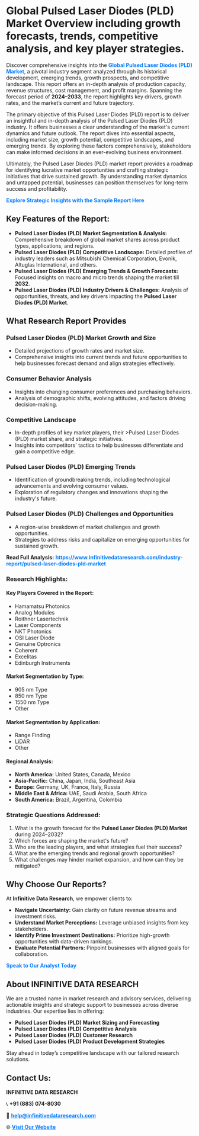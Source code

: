 <h1>Global Pulsed Laser Diodes (PLD) Market Overview including growth forecasts, trends, competitive analysis, and key player strategies.</h1>
<p>
Discover comprehensive insights into the 
<a href="https://www.infinitivedataresearch.com/industry-report/pulsed-laser-diodes-pld-market" rel="dofollow" style="color: #007BFF; text-decoration: none;"><strong>Global Pulsed Laser Diodes (PLD) Market</strong></a>, a pivotal industry segment analyzed through its historical development, emerging trends, growth prospects, and competitive landscape. This report offers an in-depth analysis of production capacity, revenue structures, cost management, and profit margins. Spanning the forecast period of <strong>2024–2033</strong>, the report highlights key drivers, growth rates, and the market’s current and future trajectory.
</p>
<p>
The primary objective of this Pulsed Laser Diodes (PLD) report is to deliver an insightful and in-depth analysis of the Pulsed Laser Diodes (PLD) industry. It offers businesses a clear understanding of the market's current dynamics and future outlook. The report dives into essential aspects, including market size, growth potential, competitive landscapes, and emerging trends. By exploring these factors comprehensively, stakeholders can make informed decisions in an ever-evolving business environment.
</p>
<p>
Ultimately, the Pulsed Laser Diodes (PLD) market report provides a roadmap for identifying lucrative market opportunities and crafting strategic initiatives that drive sustained growth. By understanding market dynamics and untapped potential, businesses can position themselves for long-term success and profitability.
</p>
<p>
<a href="https://www.infinitivedataresearch.com/request-sample/reportId=106858" style="color: #007BFF; text-decoration: none;"><strong>Explore Strategic Insights with the Sample Report Here</strong></a>
</p>

<h2>Key Features of the Report:</h2>
<ul>
<li><strong>Pulsed Laser Diodes (PLD) Market Segmentation & Analysis:</strong> Comprehensive breakdown of global market shares across product types, applications, and regions.</li>
<li><strong>Pulsed Laser Diodes (PLD) Competitive Landscape:</strong> Detailed profiles of industry leaders such as Mitsubishi Chemical Corporation, Evonik, Altuglas International, and others.</li>
<li><strong>Pulsed Laser Diodes (PLD) Emerging Trends & Growth Forecasts:</strong> Focused insights on macro and micro trends shaping the market till <strong>2032</strong>.</li>
<li><strong>Pulsed Laser Diodes (PLD) Industry Drivers & Challenges:</strong> Analysis of opportunities, threats, and key drivers impacting the <strong>Pulsed Laser Diodes (PLD) Market</strong>.</li>
</ul>

<h2>What Research Report Provides</h2>
<h3>Pulsed Laser Diodes (PLD) Market Growth and Size</h3>
<ul>
<li>Detailed projections of growth rates and market size.</li>
<li>Comprehensive insights into current trends and future opportunities to help businesses forecast demand and align strategies effectively.</li>
</ul>

<h3>Consumer Behavior Analysis</h3>
<ul>
<li>Insights into changing consumer preferences and purchasing behaviors.</li>
<li>Analysis of demographic shifts, evolving attitudes, and factors driving decision-making.</li>
</ul>

<h3>Competitive Landscape</h3>
<ul>
<li>In-depth profiles of key market players, their >Pulsed Laser Diodes (PLD) market share, and strategic initiatives.</li>
<li>Insights into competitors' tactics to help businesses differentiate and gain a competitive edge.</li>
</ul>

<h3>Pulsed Laser Diodes (PLD) Emerging Trends</h3>
<ul>
<li>Identification of groundbreaking trends, including technological advancements and evolving consumer values.</li>
<li>Exploration of regulatory changes and innovations shaping the industry's future.</li>
</ul>

<h3>Pulsed Laser Diodes (PLD) Challenges and Opportunities</h3>
<ul>
<li>A region-wise breakdown of market challenges and growth opportunities.</li>
<li>Strategies to address risks and capitalize on emerging opportunities for sustained growth.</li>
</ul>
<p><strong>Read Full Analysis:</strong> <a href="https://www.infinitivedataresearch.com/industry-report/pulsed-laser-diodes-pld-market" rel="dofollow" style="color: #007BFF; text-decoration: none;"><strong>https://www.infinitivedataresearch.com/industry-report/pulsed-laser-diodes-pld-market</strong></a></p>
<h3>Research Highlights:</h3>
<h4>Key Players Covered in the Report:</h4>
<ul><li>Hamamatsu Photonics</li><li>Analog Modules</li><li>Roithner Lasertechnik</li><li>Laser Components</li><li>NKT Photonics</li><li>OSI Laser Diode</li><li>Genuine Optronics</li><li>Coherent</li><li>Excelitas</li><li>Edinburgh Instruments</li></ul>
<h4>Market Segmentation by Type:</h4>
<ul><li>905 nm Type</li><li>850 nm Type</li><li>1550 nm Type</li><li>Other</li></ul>
<h4>Market Segmentation by Application:</h4>
<ul><li>Range Finding</li><li>LiDAR</li><li>Other</li></ul>

<h4>Regional Analysis:</h4>
<ul>
<li><strong>North America:</strong> United States, Canada, Mexico</li>
<li><strong>Asia-Pacific:</strong> China, Japan, India, Southeast Asia</li>
<li><strong>Europe:</strong> Germany, UK, France, Italy, Russia</li>
<li><strong>Middle East & Africa:</strong> UAE, Saudi Arabia, South Africa</li>
<li><strong>South America:</strong> Brazil, Argentina, Colombia</li>
</ul>

<h3>Strategic Questions Addressed:</h3>
<ol>
<li>What is the growth forecast for the <strong>Pulsed Laser Diodes (PLD) Market</strong> during 2024–2032?</li>
<li>Which forces are shaping the market's future?</li>
<li>Who are the leading players, and what strategies fuel their success?</li>
<li>What are the emerging trends and regional growth opportunities?</li>
<li>What challenges may hinder market expansion, and how can they be mitigated?</li>
</ol>

<h2>Why Choose Our Reports?</h2>
<p>At <strong>Infinitive Data Research</strong>, we empower clients to:</p>
<ul>
<li><strong>Navigate Uncertainty:</strong> Gain clarity on future revenue streams and investment risks.</li>
<li><strong>Understand Market Perceptions:</strong> Leverage unbiased insights from key stakeholders.</li>
<li><strong>Identify Prime Investment Destinations:</strong> Prioritize high-growth opportunities with data-driven rankings.</li>
<li><strong>Evaluate Potential Partners:</strong> Pinpoint businesses with aligned goals for collaboration.</li>
</ul>
<p><a href="https://www.infinitivedataresearch.com/industry-report/pulsed-laser-diodes-pld-market" rel="dofollow" style="color: #007BFF; text-decoration: none;"><strong>Speak to Our Analyst Today</strong></a></p>

<h2>About INFINITIVE DATA RESEARCH</h2>
<p>We are a trusted name in market research and advisory services, delivering actionable insights and strategic support to businesses across diverse industries. Our expertise lies in offering:</p>
<ul>
<li><strong>Pulsed Laser Diodes (PLD) Market Sizing and Forecasting</strong></li>
<li><strong>Pulsed Laser Diodes (PLD) Competitive Analysis</strong></li>
<li><strong>Pulsed Laser Diodes (PLD) Customer Research</strong></li>
<li><strong>Pulsed Laser Diodes (PLD) Product Development Strategies</strong></li>
</ul>
<p>Stay ahead in today’s competitive landscape with our tailored research solutions.</p>

<h2>Contact Us:</h2>
<p><strong>INFINITIVE DATA RESEARCH</strong></p>
<p>📞 <strong>+91 (883) 074-8030</strong></p>
<p>📧 <strong><a href="mailto:help@infinitivedataresearch.com" style="color: #007BFF;">help@infinitivedataresearch.com</a></strong></p>
<p>🌐 <strong><a href="https://www.infinitivedataresearch.com" rel="dofollow" style="color: #007BFF;">Visit Our Website</a></strong></p>